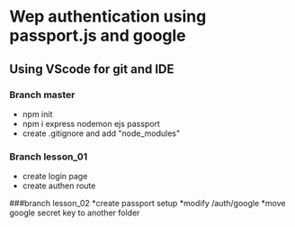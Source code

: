 # Wep authentication using passport.js and google
## Using VScode for git and IDE

### Branch master
* npm init
* npm i express nodemon ejs passport
* create .gitignore and add "node_modules"


### Branch lesson_01
* create login page
* create authen route


###branch lesson_02
*create passport setup
*modify /auth/google
*move google secret key to another folder